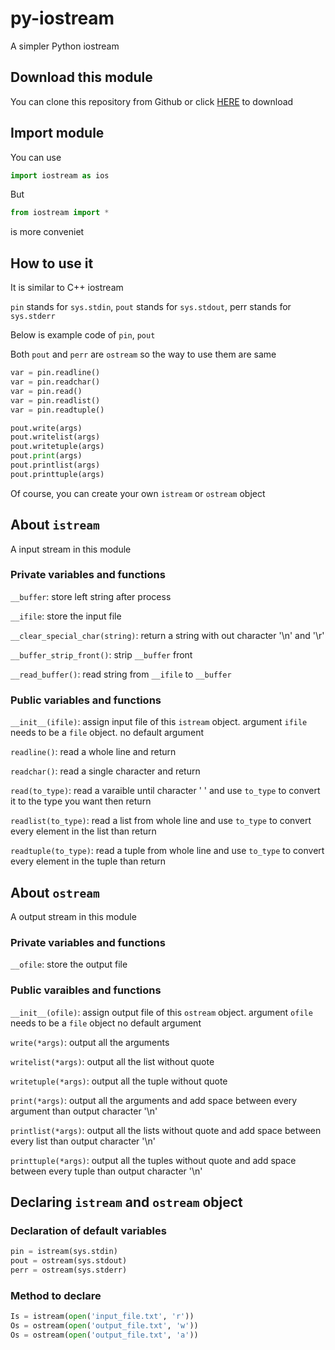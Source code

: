 # py-iostream
A simpler Python iostream

## Download this module
You can clone this repository from Github or click [HERE](https://downgit.github.io/#/home?url=https://github.com/revival0728/py-iostream/tree/master/iostream) to download

## Import module
You can use
```python
import iostream as ios
```

But
```python
from iostream import *
```
is more conveniet

## How to use it
It is similar to C++ iostream

`pin` stands for `sys.stdin`, `pout` stands for `sys.stdout`, perr stands for `sys.stderr`

Below is example code of `pin`, `pout`

Both `pout` and `perr` are `ostream` so the way to use them are same

```python
var = pin.readline()
var = pin.readchar()
var = pin.read()
var = pin.readlist()
var = pin.readtuple()
```

```python
pout.write(args)
pout.writelist(args)
pout.writetuple(args)
pout.print(args)         
pout.printlist(args)     
pout.printtuple(args)    
```

Of course, you can create your own `istream` or `ostream` object

## About `istream`
A input stream in this module

### Private variables and functions
`__buffer`: store left string after process

`__ifile`: store the input file

`__clear_special_char(string)`: return a string with out character '\n' and '\r'

`__buffer_strip_front()`: strip `__buffer` front

`__read_buffer()`: read string from `__ifile` to `__buffer`

### Public variables and functions
`__init__(ifile)`: assign input file of this `istream` object. argument `ifile` needs to be a `file` object. no default argument

`readline()`: read a whole line and return

`readchar()`: read a single character and return

`read(to_type)`: read a varaible until character ' ' and use `to_type` to convert it to the type you want then return

`readlist(to_type)`: read a list from whole line and use `to_type` to convert every element in the list than return

`readtuple(to_type)`: read a tuple from whole line and use `to_type` to convert every element in the tuple than return

## About `ostream`
A output stream in this module

### Private variables and functions
`__ofile`: store the output file

### Public varaibles and functions
`__init__(ofile)`: assign output file of this `ostream` object. argument `ofile` needs to be a `file` object no default argument

`write(*args)`: output all the arguments

`writelist(*args)`: output all the list without quote

`writetuple(*args)`: output all the tuple without quote

`print(*args)`: output all the arguments and add space between every argument than output character '\n'

`printlist(*args)`: output all the lists without quote and add space between every list than output character '\n'

`printtuple(*args)`: output all the tuples without quote and add space between every tuple than output character '\n'

## Declaring `istream` and `ostream` object
### Declaration of default variables
```python
pin = istream(sys.stdin)
pout = ostream(sys.stdout)
perr = ostream(sys.stderr)
```

### Method to declare
```python
Is = istream(open('input_file.txt', 'r'))
Os = ostream(open('output_file.txt', 'w'))
Os = ostream(open('output_file.txt', 'a'))
```